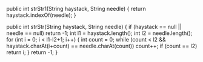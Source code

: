 ​public int strStr1(String haystack, String needle) {
    return haystack.indexOf(needle);
}

public int strStr(String haystack, String needle) {
    if (haystack == null || needle == null)
        return -1;
    int l1 = haystack.length();
    int l2 = needle.length();
    for (int i = 0; i < l1-l2+1; i++) {
        int count = 0;
        while (count < l2 && haystack.charAt(i+count) == needle.charAt(count))
            count++;
        if (count == l2)
            return i;
    }
    return -1;
}
